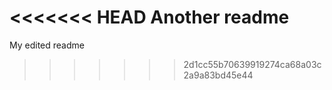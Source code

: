 <<<<<<< HEAD
Another readme
=======
My edited readme
>>>>>>> 2d1cc55b70639919274ca68a03c2a9a83bd45e44
